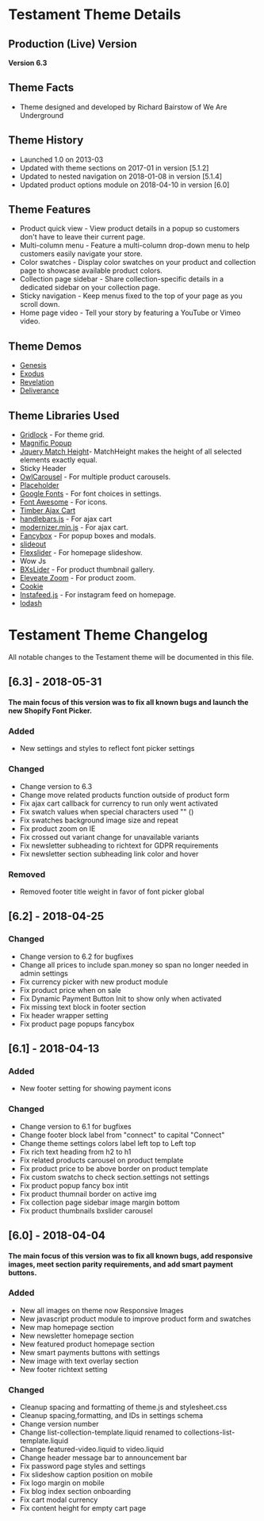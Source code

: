 # Testament Theme Details

## Production (Live) Version

**Version 6.3**

## Theme Facts

- Theme designed and developed by Richard Bairstow of We Are Underground

## Theme History

- Launched 1.0 on 2013-03
- Updated with theme sections on 2017-01 in version [5.1.2]
- Updated to nested navigation on 2018-01-08 in version [5.1.4]
- Updated product options module on 2018-04-10 in version [6.0]

## Theme Features

- Product quick view - View product details in a popup so customers don't have to leave their current page.
- Multi-column menu - Feature a multi-column drop-down menu to help customers easily navigate your store.
- Color swatches - Display color swatches on your product and collection page to showcase available product colors.
- Collection page sidebar - Share collection-specific details in a dedicated sidebar on your collection page.
- Sticky navigation - Keep menus fixed to the top of your page as you scroll down.
- Home page video - Tell your story by featuring a YouTube or Vimeo video.

## Theme Demos

- [Genesis](https://testament.myshopify.com/)
- [Exodus](https://kuhic-ankunding-and-russel5407.myshopify.com/)
- [Revelation](https://testament-revelation.myshopify.com/)
- [Deliverance](https://infinity-39.myshopify.com/)

## Theme Libraries Used

- [Gridlock](https://github.com/FormstoneClassic/Gridlock) - For theme grid.
- [Magnific Popup](http://dimsemenov.com/plugins/magnific-popup/)
- [Jquery Match Height](http://brm.io/jquery-match-height/)- MatchHeight makes the height of all selected elements exactly equal.
- Sticky Header
- [OwlCarousel](http://www.owlgraphic.com/owlcarousel) - For multiple product carousels.
- [Placeholder](https://github.com/weareunderground/testament/blob/master)
- [Google Fonts](https://fonts.google.com/) - For font choices in settings.
- [Font Awesome](https://github.com/weareunderground/testament/blob/master/fontawesome.io/icons) - For icons.
- [Timber Ajax Cart](http://shopify.github.io/Timber/#ajax-cart)
- [handlebars.js](http://handlebarsjs.com/) - For ajax cart
- [modernizer.min.js](https://github.com/weareunderground/testament/blob/master) - For ajax cart.
- [Fancybox](http://fancybox.net/) - For popup boxes and modals.
- [slideout](https://github.com/weareunderground/testament/blob/master)
- [Flexslider](https://github.com/woocommerce/FlexSlider) - For homepage slideshow.
- Wow Js
- [BXsLider](http://bxslider.com/) - For product thumbnail gallery.
- [Eleveate Zoom](https://github.com/weareunderground/testament/blob/master/www.elevateweb.co.uk/image-zoom) - For product zoom.
- [Cookie](https://github.com/weareunderground/testament/blob/master/stilbuero.de)
- [Instafeed.js](http://instafeedjs.com/) - For instagram feed on homepage.
- [lodash](https://github.com/weareunderground/testament/blob/master/lodash.com/license)

# Testament Theme Changelog

All notable changes to the Testament theme will be documented in this file.

## [6.3] - 2018-05-31
#### The main focus of this version was to fix all known bugs and launch the new Shopify Font Picker.

### Added
- New settings and styles to reflect font picker settings

### Changed
- Change version to 6.3
- Change move related products function outside of product form
- Fix ajax cart callback for currency to run only went activated
- Fix swatch values when special characters used "" ()
- Fix swatches background image size and repeat
- Fix product zoom on IE 
- Fix crossed out variant change for unavailable variants
- Fix newsletter subheading to richtext for GDPR requirements
- Fix newsletter section subheading link color and hover

### Removed
- Removed footer title weight in favor of font picker global

## [6.2] - 2018-04-25

### Changed
- Change version to 6.2 for bugfixes
- Change all prices to include span.money so span no longer needed in admin settings
- Fix currency picker with new product module
- Fix product price when on sale
- Fix Dynamic Payment Button Init to show only when activated
- Fix missing text block in footer section
- Fix header wrapper setting
- Fix product page popups fancybox

## [6.1] - 2018-04-13

### Added
- New footer setting for showing payment icons

### Changed
- Change version to 6.1 for bugfixes
- Change footer block label from "connect" to capital "Connect"
- Change theme settings colors label left top to Left top
- Fix rich text heading from h2 to h1
- Fix related products carousel on product template
- Fix product price to be above border on product template
- Fix custom swatchs to check section.settings not settings
- Fix product popup fancy box intit
- Fix product thumnail border on active img
- Fix collection page sidebar image margin bottom
- Fix product thumbnails bxslider carousel

## [6.0] - 2018-04-04

#### The main focus of this version was to fix all known bugs, add responsive images, meet section parity requirements, and add smart payment buttons.

### Added
- New all images on theme now Responsive Images
- New javascript product module to improve product form and swatches
- New map homepage section
- New newsletter homepage section
- New featured product homepage section
- New smart payments buttons with settings
- New image with text overlay section
- New footer richtext setting

### Changed
- Cleanup spacing and formatting of theme.js and stylesheet.css
- Cleanup spacing,formatting, and IDs in settings schema
- Change version number
- Change list-collection-template.liquid renamed to collections-list-template.liquid
- Change featured-video.liquid to video.liquid
- Change header message bar to announcement bar
- Fix password page styles and settings
- Fix slideshow caption position on mobile
- Fix logo margin on mobile
- Fix blog index section onboarding
- Fix cart modal currency
- Fix content height for empty cart page
